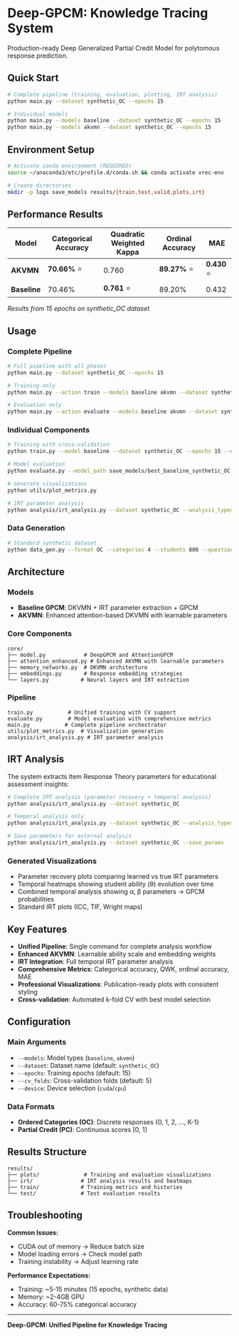 # Deep-GPCM: Knowledge Tracing System

Production-ready Deep Generalized Partial Credit Model for polytomous response prediction.

## Quick Start

```bash
# Complete pipeline (training, evaluation, plotting, IRT analysis)
python main.py --dataset synthetic_OC --epochs 15

# Individual models
python main.py --models baseline --dataset synthetic_OC --epochs 15
python main.py --models akvmn --dataset synthetic_OC --epochs 15
```

## Environment Setup

```bash
# Activate conda environment (REQUIRED)
source ~/anaconda3/etc/profile.d/conda.sh && conda activate vrec-env

# Create directories
mkdir -p logs save_models results/{train,test,valid,plots,irt}
```

## Performance Results

| Model | Categorical Accuracy | Quadratic Weighted Kappa | Ordinal Accuracy | MAE |
|-------|---------------------|-------------------------|------------------|------|
| **AKVMN** | **70.66%** ⭐ | 0.760 | **89.27%** ⭐ | **0.430** ⭐ |
| **Baseline** | 70.46% | **0.761** ⭐ | 89.20% | 0.432 |

*Results from 15 epochs on synthetic_OC dataset*

## Usage

### Complete Pipeline
```bash
# Full pipeline with all phases
python main.py --dataset synthetic_OC --epochs 15

# Training only
python main.py --action train --models baseline akvmn --dataset synthetic_OC

# Evaluation only  
python main.py --action evaluate --models baseline akvmn --dataset synthetic_OC
```

### Individual Components
```bash
# Training with cross-validation
python train.py --model baseline --dataset synthetic_OC --epochs 15 --n_folds 5

# Model evaluation
python evaluate.py --model_path save_models/best_baseline_synthetic_OC.pth

# Generate visualizations
python utils/plot_metrics.py

# IRT parameter analysis
python analysis/irt_analysis.py --dataset synthetic_OC --analysis_types recovery temporal
```

### Data Generation
```bash
# Standard synthetic dataset
python data_gen.py --format OC --categories 4 --students 800 --questions 400 --seed 42
```

## Architecture

### Models
- **Baseline GPCM**: DKVMN + IRT parameter extraction + GPCM
- **AKVMN**: Enhanced attention-based DKVMN with learnable parameters

### Core Components
```
core/
├── model.py            # DeepGPCM and AttentionGPCM
├── attention_enhanced.py # Enhanced AKVMN with learnable parameters  
├── memory_networks.py  # DKVMN architecture
├── embeddings.py       # Response embedding strategies
└── layers.py          # Neural layers and IRT extraction
```

### Pipeline
```
train.py           # Unified training with CV support
evaluate.py        # Model evaluation with comprehensive metrics
main.py           # Complete pipeline orchestrator
utils/plot_metrics.py  # Visualization generation
analysis/irt_analysis.py # IRT parameter analysis
```

## IRT Analysis

The system extracts Item Response Theory parameters for educational assessment insights:

```bash
# Complete IRT analysis (parameter recovery + temporal analysis)
python analysis/irt_analysis.py --dataset synthetic_OC

# Temporal analysis only
python analysis/irt_analysis.py --dataset synthetic_OC --analysis_types temporal

# Save parameters for external analysis
python analysis/irt_analysis.py --dataset synthetic_OC --save_params
```

### Generated Visualizations
- Parameter recovery plots comparing learned vs true IRT parameters
- Temporal heatmaps showing student ability (θ) evolution over time
- Combined temporal analysis showing α, β parameters → GPCM probabilities
- Standard IRT plots (ICC, TIF, Wright maps)

## Key Features

- **Unified Pipeline**: Single command for complete analysis workflow
- **Enhanced AKVMN**: Learnable ability scale and embedding weights
- **IRT Integration**: Full temporal IRT parameter analysis
- **Comprehensive Metrics**: Categorical accuracy, QWK, ordinal accuracy, MAE
- **Professional Visualizations**: Publication-ready plots with consistent styling
- **Cross-validation**: Automated k-fold CV with best model selection

## Configuration

### Main Arguments
- `--models`: Model types (`baseline`, `akvmn`)
- `--dataset`: Dataset name (default: `synthetic_OC`)
- `--epochs`: Training epochs (default: 15)
- `--cv_folds`: Cross-validation folds (default: 5)
- `--device`: Device selection (`cuda`/`cpu`)

### Data Formats
- **Ordered Categories (OC)**: Discrete responses {0, 1, 2, ..., K-1}
- **Partial Credit (PC)**: Continuous scores [0, 1]

## Results Structure
```
results/
├── plots/              # Training and evaluation visualizations
├── irt/               # IRT analysis results and heatmaps  
├── train/             # Training metrics and histories
└── test/              # Test evaluation results
```

## Troubleshooting

**Common Issues:**
- CUDA out of memory → Reduce batch size
- Model loading errors → Check model path
- Training instability → Adjust learning rate

**Performance Expectations:**
- Training: ~5-15 minutes (15 epochs, synthetic data)
- Memory: ~2-4GB GPU
- Accuracy: 60-75% categorical accuracy

---

**Deep-GPCM: Unified Pipeline for Knowledge Tracing**